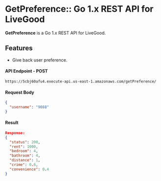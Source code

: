# GetPreference:: Go 1.x REST API for LiveGood

**GetPreference** is a Go 1.x REST API for LiveGood.

## Features

* Give back user preference.


#### API Endpoint - POST
```URL
https://5cbj60afu4.execute-api.us-east-1.amazonaws.com/getPreference/
```

#### Request Body 

```JSON
{
  "username": "9088"
}
```

#### Result

```JSON
Response:
{
  "status": 200,
  "rent": 1000,
  "bedroom": 4,
  "bathroom": 4,
  "distance": 1,
  "crime": 0.6,
  "convenience": 0.4
}

```

